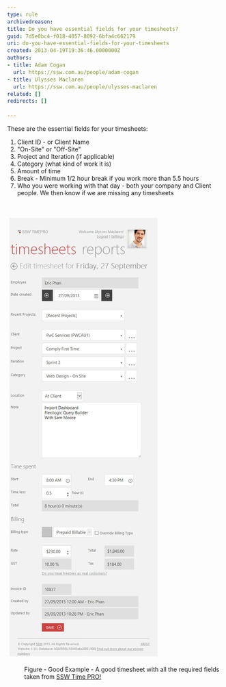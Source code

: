 ```yaml
---
type: rule
archivedreason: 
title: Do you have essential fields for your timesheets?
guid: 7d5e0bc4-f018-4057-8092-6bfa4c662179
uri: do-you-have-essential-fields-for-your-timesheets
created: 2013-04-19T19:36:46.0000000Z
authors:
- title: Adam Cogan
  url: https://ssw.com.au/people/adam-cogan
- title: Ulysses Maclaren
  url: https://ssw.com.au/people/ulysses-maclaren
related: []
redirects: []

---
```



<p>​These are the essential fields for your timesheets:<br></p><ol><li>Client ID - or Client Name</li><li>"On-Site" or "Off-Site"</li><li>Project and Iteration (if applicable)</li><li>Category (what kind of work it is)</li><li>Amount of time</li><li>Break - Minimum 1/2 hour break if you work more than 5.5 hours<br></li><li>Who you were working with that day - both your company and Client people. We then know if we are missing any timesheets</li></ol><p> </p><p class="ssw15-rteElement-GreyBox"><img alt="Good Timesheet.jpg" src="Good Timesheet.jpg" style="margin:5px;" /> </p><dd class="ssw15-rteElement-FigureGood">Figure - Good Example - A good timesheet with all the required fields taken from <a href="http://www.ssw.com.au/ssw/TimePRONET/">SSW Time PRO! </a></dd>
<br><excerpt class='endintro'></excerpt><br>




